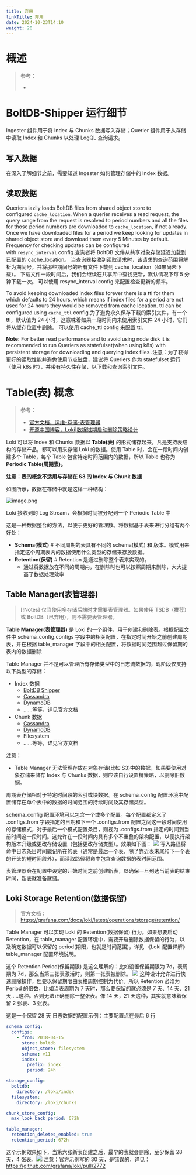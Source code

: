 ```yaml
---
title: 弃用
linkTitle: 弃用
date: 2024-10-23T14:10
weight: 20
---
```


# 概述

> 参考：
>
> -

# BoltDB-Shipper 运行细节

Ingester 组件用于将 Index 与 Chunks 数据写入存储；Querier 组件用于从存储中读取 Index 和 Chunks 以处理 LogQL 查询请求。

## 写入数据

在深入了解细节之前，需要知道 Ingester 如何管理存储中的 Index 数据。

## 读取数据

Queriers lazily loads BoltDB files from shared object store to configured `cache_location`. When a querier receives a read request, the query range from the request is resolved to period numbers and all the files for those period numbers are downloaded to `cache_location`, if not already. Once we have downloaded files for a period we keep looking for updates in shared object store and download them every 5 Minutes by default. Frequency for checking updates can be configured with `resync_interval` config.查询者将 BoltDB 文件从共享对象存储延迟加载到已配置的 cache_location。 当查询器接收到读取请求时，该请求的查询范围将解析为期间号，并将那些期间号的所有文件下载到 cache_location（如果尚未下载）。 下载文件一段时间后，我们会继续在共享库中查找更新，默认情况下每 5 分钟下载一次。 可以使用 resync_interval config 来配置检查更新的频率。

To avoid keeping downloaded index files forever there is a ttl for them which defaults to 24 hours, which means if index files for a period are not used for 24 hours they would be removed from cache location. ttl can be configured using `cache_ttl` config.为了避免永久保存下载的索引文件，有一个 ttl，默认值为 24 小时，这意味着如果一段时间内未使用索引文件 24 小时，它们将从缓存位置中删除。 可以使用 cache_ttl config 来配置 ttl。

**Note:** For better read performance and to avoid using node disk it is recommended to run Queriers as statefulset(when using k8s) with persistent storage for downloading and querying index files
.注意：为了获得更好的读取性能并避免使用节点磁盘，建议将 Queriers 作为 statefulset 运行（使用 k8s 时），并带有持久性存储，以下载和查询索引文件。

# Table(表) 概念

> 参考：
>
> - [官方文档，运维-存储-表管理器](https://grafana.com/docs/loki/latest/operations/storage/table-manager/)
> - [开源中国博客，Loki|数据过期启动删除策略设计](https://my.oschina.net/u/1787735/blog/4429161)

Loki 可以将 Index 和 Chunks 数据以 **Table(表)** 的形式储存起来，凡是支持表结构的存储产品，都可以用来存储 Loki 的数据。使用 Table 时，会在一段时间内创建多个 Table，每个 Table 包含特定时间范围内的数据，所以 Table 也称为 **Periodic Table(周期表)。**

**注意：表的概念不适用与存储在 S3 的 Index 与 Chunk 数据**

如图所示，数据在存储中就是这样一种结构：

![image.png](https://notes-learning.oss-cn-beijing.aliyuncs.com/gzp72g/1621406186450-f1bdfeb2-3225-472f-ae51-feee150458e8.png)

Loki 接收到的 Log Stream，会根据时间被分配到一个 Periodic Table 中

这是一种数据整合的方法，以便于更好的管理数。将数据基于表来进行分组有两个好处：

- **Schema(模式)** # 不同周期的表具有不同的 schema(模式) 和 版本。模式用来指定这个周期表内的数据使用什么类型的存储来存放数据。
- **Retention(保留)** # Retention 是通过删除整个表来实现的。
  - 通过将数据放在不同的周期内，在删除时也可以按照周期来删除，大大提高了数据处理效率

## Table Manager(表管理器)

> [!Notes]
> 仅当使用多存储后端时才需要表管理器。如果使用 TSDB（推荐）或 BoltDB（已弃用），则不需要表管理器。

**Table Manager(表管理器)** 是 Loki 的一个组件，用于创建和删除表。根据配置文件中 schema_config.configs 字段中的相关配置，在指定时间开始之前创建周期表，并在根据 table_manager 字段中的相关配置，将数据时间范围超过保留期的表内的数据删除

Table Manager 并不是可以管理所有存储类型中的日志流数据的，现阶段仅支持以下类型的存储：

- Index 数据
  - [BoltDB Shipper](https://grafana.com/docs/loki/latest/operations/storage/table-manager/boltdb-shipper/)
  - [Cassandra](https://cassandra.apache.org/)
  - [DynamoDB](https://aws.amazon.com/dynamodb)
  - ......等等，详见官方文档
- Chunk 数据
  - [Cassandra](https://cassandra.apache.org/)
  - [DynamoDB](https://aws.amazon.com/dynamodb)
  - Filesystem
  - ......等等，详见官方文档

注意：

- Table Manager 无法管理存放在对象存储(比如 S3)中的数据，如果要使用对象存储来储存 Index 与 Chunks 数据，则应该自行设置桶策略，以删除旧数据。

周期表存储相对于特定时间段的索引或块数据。在 schema_config 配置环境中配置储存在单个表中的数据的时间范围的持续时间及其存储类型。

schema_config 配置环境可以包含一个或多个配置。每个配置都定义了 .configs.from 字段指定的日期和下一个 .configs.from 配置之间这一段时间使用的存储模式，对于最后一个模式配置条目，则视为 .configs.from 指定的时间到当前时间这一段时间。这允许在一段时间内具有多个不重叠的架构配置，以便执行架构版本升级或更改存储设置（包括更改存储类型）。效果如下图：
![](https://notes-learning.oss-cn-beijing.aliyuncs.com/gzp72g/1616129694870-76a7338c-4755-41d8-8702-e6c9b37a5bc8.jpeg)
写入路径将命中日志条目时间戳记所在的表（通常是最后一个表，除了靠近表末尾和下一个表的开头的短时间段外），而读取路径将命中包含查询数据的表时间范围。

表管理器会在配置中设定的开始时间之前创建新表，以确保一旦到达当前表的结束时间，新表就准备就绪。

## Loki Storage Retention(数据保留)

> 官方文档：<https://grafana.com/docs/loki/latest/operations/storage/retention/>

Table Manager 可以实现 Loki 的 Retention(数据保留) 行为。如果想要启动 Retention，在 table_manager 配置环境中，需要开启删除数据保留的行为，以及确定数据可以保留的 period(期限，也就是时间范围)，详见 《Loki 配置详解》 table_manager 配置环境说明。

这个 Retention Period(保留期限) 是这么理解的：比如设置保留期限为 7d，表周期为 7d，那么当第三张表激活时，则第一张表被删除。
![](https://notes-learning.oss-cn-beijing.aliyuncs.com/gzp72g/1616129694876-b393cced-7824-4974-9c32-207b52852e71.jpeg)
这种设计允许进行快速删除操作，但要以保留期限由表格周期控制为代价。所以 Retention 必须为 Period 的倍数，比如当表周期为 7 天时，那么要保留的就必须是 7 天、14 天、21 天.....这种。否则无法正确删除一整张表。像 14 天，21 天这种，其实就意味着保留 2 张表、3 张表。

这是一个保留 28 天 日志数据的配置示例：主要配置点在最后 6 行

```yaml
schema_config:
  configs:
    - from: 2018-04-15
      store: boltdb
      object_store: filesystem
      schema: v11
      index:
        prefix: index_
        period: 24h

storage_config:
  boltdb:
    directory: /loki/index
  filesystem:
    directory: /loki/chunks

chunk_store_config:
  max_look_back_period: 672h

table_manager:
  retention_deletes_enabled: true
  retention_period: 672h
```

这个示例效果如下，当第六张新表创建之后，最早的表就会删除，至少保留 28 天，4 张表。![](https://notes-learning.oss-cn-beijing.aliyuncs.com/gzp72g/1616129694882-bf6a427c-5f6a-4ba5-93a0-a28c0ecd729e.jpeg)
注意：官方示例写的 30 天，是错误的，详见：<https://github.com/grafana/loki/pull/2772>
